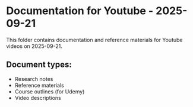 # Documentation for Youtube - 2025-09-21

This folder contains documentation and reference materials for Youtube videos on 2025-09-21.

## Document types:
- Research notes
- Reference materials
- Course outlines (for Udemy)
- Video descriptions
